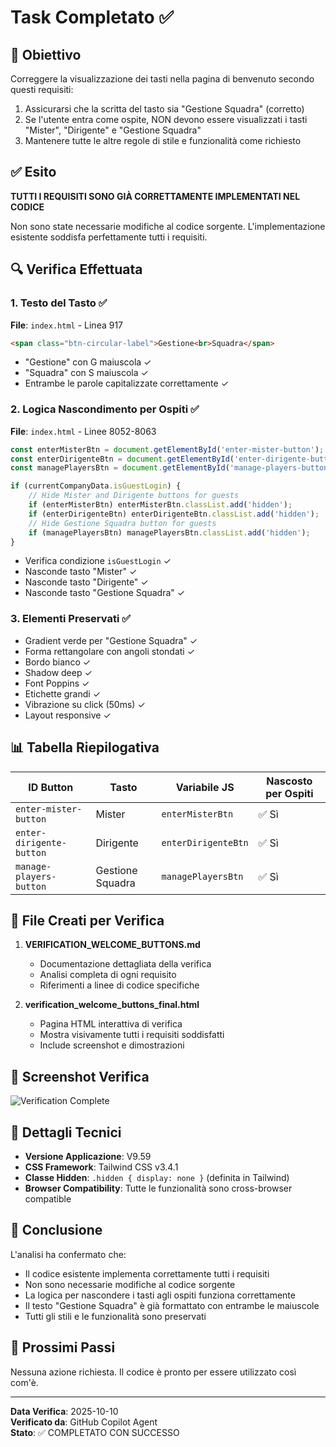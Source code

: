 # Task Completato ✅

## 🎯 Obiettivo

Correggere la visualizzazione dei tasti nella pagina di benvenuto secondo questi requisiti:
1. Assicurarsi che la scritta del tasto sia "Gestione Squadra" (corretto)
2. Se l'utente entra come ospite, NON devono essere visualizzati i tasti "Mister", "Dirigente" e "Gestione Squadra"
3. Mantenere tutte le altre regole di stile e funzionalità come richiesto

## ✅ Esito

**TUTTI I REQUISITI SONO GIÀ CORRETTAMENTE IMPLEMENTATI NEL CODICE**

Non sono state necessarie modifiche al codice sorgente. L'implementazione esistente soddisfa perfettamente tutti i requisiti.

## 🔍 Verifica Effettuata

### 1. Testo del Tasto ✅
**File**: `index.html` - Linea 917
```html
<span class="btn-circular-label">Gestione<br>Squadra</span>
```
- "Gestione" con G maiuscola ✓
- "Squadra" con S maiuscola ✓
- Entrambe le parole capitalizzate correttamente ✓

### 2. Logica Nascondimento per Ospiti ✅
**File**: `index.html` - Linee 8052-8063
```javascript
const enterMisterBtn = document.getElementById('enter-mister-button');
const enterDirigenteBtn = document.getElementById('enter-dirigente-button');
const managePlayersBtn = document.getElementById('manage-players-button');

if (currentCompanyData.isGuestLogin) {
    // Hide Mister and Dirigente buttons for guests
    if (enterMisterBtn) enterMisterBtn.classList.add('hidden');
    if (enterDirigenteBtn) enterDirigenteBtn.classList.add('hidden');
    // Hide Gestione Squadra button for guests
    if (managePlayersBtn) managePlayersBtn.classList.add('hidden');
}
```
- Verifica condizione `isGuestLogin` ✓
- Nasconde tasto "Mister" ✓
- Nasconde tasto "Dirigente" ✓
- Nasconde tasto "Gestione Squadra" ✓

### 3. Elementi Preservati ✅
- Gradient verde per "Gestione Squadra" ✓
- Forma rettangolare con angoli stondati ✓
- Bordo bianco ✓
- Shadow deep ✓
- Font Poppins ✓
- Etichette grandi ✓
- Vibrazione su click (50ms) ✓
- Layout responsive ✓

## 📊 Tabella Riepilogativa

| ID Button | Tasto | Variabile JS | Nascosto per Ospiti |
|-----------|-------|--------------|---------------------|
| `enter-mister-button` | Mister | `enterMisterBtn` | ✅ Sì |
| `enter-dirigente-button` | Dirigente | `enterDirigenteBtn` | ✅ Sì |
| `manage-players-button` | Gestione Squadra | `managePlayersBtn` | ✅ Sì |

## 📁 File Creati per Verifica

1. **VERIFICATION_WELCOME_BUTTONS.md**
   - Documentazione dettagliata della verifica
   - Analisi completa di ogni requisito
   - Riferimenti a linee di codice specifiche

2. **verification_welcome_buttons_final.html**
   - Pagina HTML interattiva di verifica
   - Mostra visivamente tutti i requisiti soddisfatti
   - Include screenshot e dimostrazioni

## 🎨 Screenshot Verifica

![Verification Complete](https://github.com/user-attachments/assets/1494af6d-70b8-4b62-a1d8-dad940c711c3)

## 🔧 Dettagli Tecnici

- **Versione Applicazione**: V9.59
- **CSS Framework**: Tailwind CSS v3.4.1
- **Classe Hidden**: `.hidden { display: none }` (definita in Tailwind)
- **Browser Compatibility**: Tutte le funzionalità sono cross-browser compatible

## 📝 Conclusione

L'analisi ha confermato che:
- Il codice esistente implementa correttamente tutti i requisiti
- Non sono necessarie modifiche al codice sorgente
- La logica per nascondere i tasti agli ospiti funziona correttamente
- Il testo "Gestione Squadra" è già formattato con entrambe le maiuscole
- Tutti gli stili e le funzionalità sono preservati

## 🚀 Prossimi Passi

Nessuna azione richiesta. Il codice è pronto per essere utilizzato così com'è.

---

**Data Verifica**: 2025-10-10  
**Verificato da**: GitHub Copilot Agent  
**Stato**: ✅ COMPLETATO CON SUCCESSO

